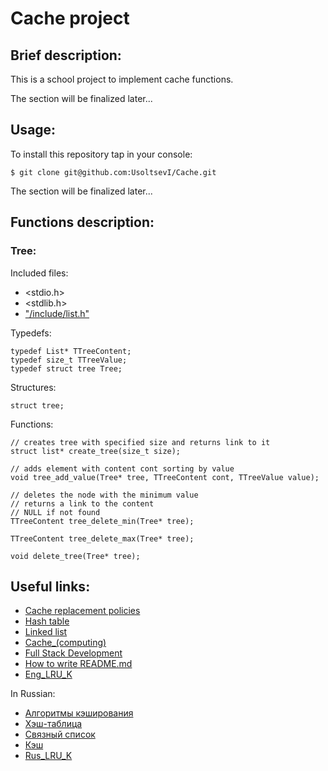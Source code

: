 # Cache project

## Brief description:
This is a school project to implement cache functions.

The section will be finalized later...

## Usage:
To install this repository tap in your console:
```
$ git clone git@github.com:UsoltsevI/Cache.git
```

The section will be finalized later...

## Functions description:
### Tree:
Included files:
* <stdio.h>
* <stdlib.h>
* ["/include/list.h"](/include/list.h)

Typedefs:
```
typedef List* TTreeContent;
typedef size_t TTreeValue;
typedef struct tree Tree;
```

Structures:
```
struct tree;
```

Functions:
```
// creates tree with specified size and returns link to it
struct list* create_tree(size_t size);

// adds element with content cont sorting by value
void tree_add_value(Tree* tree, TTreeContent cont, TTreeValue value);

// deletes the node with the minimum value
// returns a link to the content
// NULL if not found
TTreeContent tree_delete_min(Tree* tree);

TTreeContent tree_delete_max(Tree* tree);

void delete_tree(Tree* tree);
```


## Useful links:
* [Cache replacement policies](https://en.wikipedia.org/wiki/Cache_replacement_policies)
* [Hash table](https://en.wikipedia.org/wiki/Hash_table)
* [Linked list](https://en.wikipedia.org/wiki/Linked_list)
* [Cache_(computing)](https://en.wikipedia.org/wiki/Cache_(computing))
* [Full Stack Development](https://roadmap.sh/full-stack)
* [How to write README.md](https://docs.github.com/en/get-started/writing-on-github/getting-started-with-writing-and-formatting-on-github/basic-writing-and-formatting-syntax)
* [Eng_LRU_K](/documents/Eng_LRU_K.pdf)

In Russian:
* [Алгоритмы кэширования](https://ru.wikipedia.org/wiki/Алгоритмы_кэширования)
* [Хэш-таблица](https://ru.wikipedia.org/wiki/Хеш-таблица)
* [Связный список](https://ru.wikipedia.org/wiki/Связный_список)
* [Кэш](https://ru.wikipedia.org/wiki/Кэш)
* [Rus_LRU_K](/documents/Rus_LRU_K.pdf)
